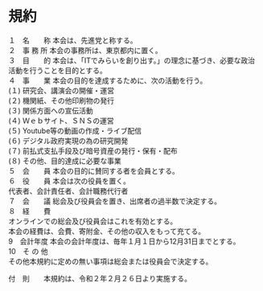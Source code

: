 # 規約

１　名　　称	本会は、先進党と称する。  
２　事 務 所	 本会の事務所は、東京都内に置く。  
３　目　　的	本会は、「ITでみらいを創り出す。」の理念に基づき、必要な政治活動を行うことを目的とする。  
４　事　　業	本会の目的を達成するために、次の活動を行う。  
(１)	研究会、講演会の開催・運営  
(２)	機関紙、その他印刷物の発行  
(３)	関係方面への宣伝活動  
(４)	Ｗｅｂサイト、ＳＮＳの運営  
(５)	Youtube等の動画の作成・ライブ配信  
(６)	デジタル政府実現の為の研究開発  
(７)	前払式支払手段及び暗号資産の発行・保有・配布  
(８)	その他、目的達成に必要な事業  
５　会　　員	本会の目的に賛同する者を会員とする。  
６　役　　員	本会は次の役員を置く。  
代表者、会計責任者、会計職務代行者  
７　会　　議	総会及び役員会を置き、出席者の過半数で決定する。  
８　経　　費  
	オンラインでの総会及び役員会はこれを有効とする。  
本会の経費は、会費、寄附金、その他の収入をもって充てる。  
9　会計年度	本会の会計年度は、毎年１月１日から12月31日までとする。  
10　そ の 他   
その他本規約に定めの無い事項は総会または役員会で決定する。  
    
付　則　　本規約は、令和２年２月２６日より実施する。  

